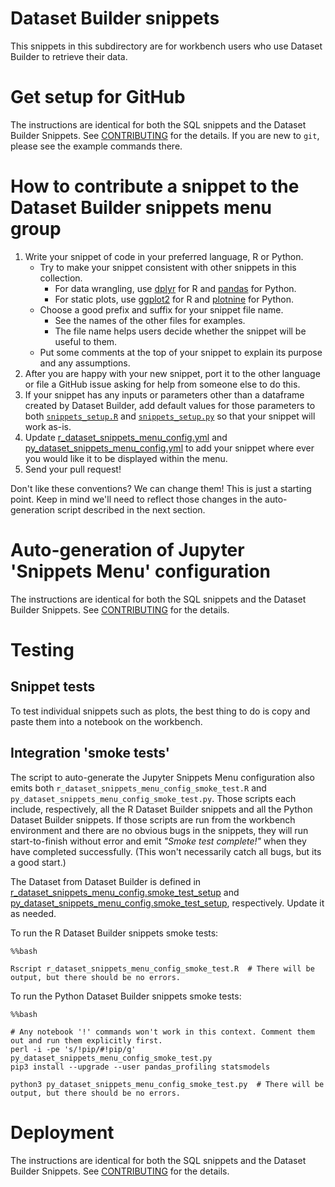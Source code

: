 # Dataset Builder snippets

This snippets in this subdirectory are for workbench users who use Dataset Builder to retrieve their data.

# Get setup for GitHub
The instructions are identical for both the SQL snippets and the Dataset Builder Snippets. See [CONTRIBUTING](../CONTRIBUTING.md#get-setup-for-github) for the details. If you are new to `git`, please see the example commands there. 

# How to contribute a snippet to the Dataset Builder snippets menu group

1. Write your snippet of code in your preferred language, R or Python.
    * Try to make your snippet consistent with other snippets in this collection.
        * For data wrangling, use [dplyr](https://dplyr.tidyverse.org/) for R and [pandas](https://pandas.pydata.org/) for Python.
        * For static plots, use [ggplot2](https://ggplot2.tidyverse.org/) for R and [plotnine](https://plotnine.readthedocs.io/en/stable/) for Python.
    * Choose a good prefix and suffix for your snippet file name.
        * See the names of the other files for examples.
        * The file name helps users decide whether the snippet will be useful to them.
    * Put some comments at the top of your snippet to explain its purpose and any assumptions.
1. After you are happy with your new snippet, port it to the other language or file a GitHub issue asking for help from someone else to do this.
1. If your snippet has any inputs or parameters other than a dataframe created by Dataset Builder, add default values for those parameters to both [`snippets_setup.R`](./snippets_setup.R) and [`snippets_setup.py`](./snippets_setup.py) so that your snippet will work as-is.
1. Update [r_dataset_snippets_menu_config.yml](../build/r_dataset_snippets_menu_config.yml) and [py_dataset_snippets_menu_config.yml](../build/py_dataset_snippets_menu_config.yml) to add your snippet where ever you would like it to be displayed within the menu.
1. Send your pull request!

Don't like these conventions? We can change them! This is just a starting point. Keep in mind we'll need to reflect those changes in the auto-generation script described in the next section.

# Auto-generation of Jupyter 'Snippets Menu' configuration

The instructions are identical for both the SQL snippets and the Dataset Builder Snippets. See [CONTRIBUTING](../CONTRIBUTING.md#auto-generation-of-jupyter-snippets-menu-configuration) for the details.

# Testing

## Snippet tests
To test individual snippets such as plots, the best thing to do is copy and paste them into a notebook on the workbench.

## Integration 'smoke tests'
The script to auto-generate the Jupyter Snippets Menu configuration also emits both `r_dataset_snippets_menu_config_smoke_test.R` and `py_dataset_snippets_menu_config_smoke_test.py`. Those scripts each include, respectively, all the R Dataset Builder snippets and all the Python Dataset Builder snippets. If those scripts are run from the workbench environment and there are no obvious bugs in the snippets, they will run start-to-finish without error and emit _"Smoke test complete!"_ when they have completed successfully. (This won't necessarily catch all bugs, but its a good start.)

The Dataset from Dataset Builder is defined in [r_dataset_snippets_menu_config.smoke_test_setup](./r_dataset_snippets_menu_config.smoke_test_setup) and [py_dataset_snippets_menu_config.smoke_test_setup](./py_dataset_snippets_menu_config.smoke_test_setup), respectively. Update it as needed.

To run the R Dataset Builder snippets smoke tests:
```
%%bash

Rscript r_dataset_snippets_menu_config_smoke_test.R  # There will be output, but there should be no errors.
```

To run the Python Dataset Builder snippets smoke tests:
```
%%bash

# Any notebook '!' commands won't work in this context. Comment them out and run them explicitly first.
perl -i -pe 's/!pip/#!pip/g' py_dataset_snippets_menu_config_smoke_test.py
pip3 install --upgrade --user pandas_profiling statsmodels

python3 py_dataset_snippets_menu_config_smoke_test.py  # There will be output, but there should be no errors.
```

# Deployment
The instructions are identical for both the SQL snippets and the Dataset Builder Snippets. See [CONTRIBUTING](../CONTRIBUTING.md#deployment) for the details.
